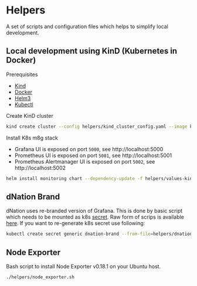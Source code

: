# Helpers

A set of scripts and configuration files which helps to simplify local development.

## Local development using KinD (Kubernetes in Docker)

Prerequisites

* [Kind](https://kind.sigs.k8s.io/)
* [Docker](https://www.docker.com/)
* [Helm3](https://helm.sh/)
* [Kubectl](https://kubernetes.io/docs/tasks/tools/install-kubectl/)

Create KinD cluster
```bash
kind create cluster --config helpers/kind_cluster_config.yaml --image kindest/node:v1.19.1
```

Install K8s m8g stack
* Grafana UI is exposed on port `5000`, see http://localhost:5000
* Prometheus UI is exposed on port `5001`, see http://localhost:5001
* Prometheus Alertmanager UI is exposed on port `5002`, see http://localhost:5002
```bash
helm install monitoring chart --dependency-update -f helpers/values-kind.yaml
```

## dNation Brand

dNation uses re-branded version of Grafana. This is done by basic script which needs to be mounted as k8s [secret](../chart/templates/dnation/brand.yaml).
Raw form of scrips is available [here](dnation_brand.sh). If you want to re-generate k8s secret use following:
```bash
kubectl create secret generic dnation-brand --from-file=helpers/dnation_brand.sh --dry-run -o yaml
```

## Node Exporter

Bash script to install Node Exporter v0.18.1 on your Ubuntu host.

```bash
./helpers/node_exporter.sh
```
